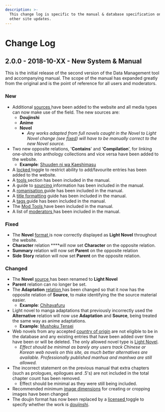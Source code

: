 ```yaml
---
description: >-
  This change log is specific to the manual & database specification only, not
  other site updates.
---
```


# Change Log

## 2.0.0 - 2018-10-XX - New System & Manual

This is the initial release of the second version of the Data Management tool and accompanying manual. The scope of the manual has expanded greatly from the original and is the point of reference for all users and moderators.

### New

* Additional [sources ](submission-form-1/general/typings/untitled-7.md)have been added to the website and all media types can now make use of the field. The new sources are:
  * **Doujinshi**
  * **Anime**
  * **Novel** 
    * _Any works adapted from full novels caught in the Novel to Light Novel change \(see_ [_fixed_](changelog.md#fixed)_\) will have to be manually correct to the new Novel source._
* Two new opposite relations, '**Contains**' and '**Compilation**', for linking one-shots into anthology collections and vice versa have been added to the website.
  * **Example**: [Shuuden ni wa Kaeshimasu](https://anilist.co/manga/85662/Shuuden-ni-wa-Kaeshimasu/)
* A [locked ](submission-form-1/general/misc/locked.md)toggle to restrict ability to add/favourite entries has been added to the website.
* A [tools ](media-specification/sourcing/tools/)section has been included in the manual.
* A guide to [sourcing ](media-specification/sourcing/)information has been included in the manual.
* A [romanisation ](media-specification/romanisation.md)guide has been included in the manual.
* A [title formatting](media-specification/title-formatting.md) guide has been included in the manual.
* A [tags ](tags/tag-management.md)guide has been included in the manual.
* The [Mod Tools](moderator/mod-tools.md)[ ](moderator/mod-tools.md)have been included in the manual.
* A list of [moderators ](moderator/moderator-list.md)has been included in the manual.

### Fixed

* The **Novel** [format ](submission-form-1/general/typings/untitled-6.md)is now correctly displayed as **Light Novel** throughout the website.
* **Character** relation ****will now set **Character** on the opposite relation.
* **Summary** relation will now set **Parent** on the opposite relation
* **Side Story** relation will now set **Parent** on the opposite relation.

### Changed

* The **Novel** [source ](submission-form-1/general/typings/untitled-7.md)has been renamed to **Light Novel**
* **Parent** relation can no longer be set.
* The **Adaptation** [relation ](submission-form-1/relations.md)has been changed so that it now has the opposite relation of **Source**, to make identifying the the source material easier.
  *  **Example**: [Chihayafuru](https://anilist.co/manga/43245/Chihayafuru/)
* Light novel to manga adaptations that previously incorrectly used the **Alternative** relation will now use **Adaptation** and **Source**, being treated the same way as anime adaptations.
  *  **Example**: [Mushoku Tensei](https://anilist.co/manga/85564/Mushoku-Tensei-Isekai-Ittara-Honki-Dasu/)
* Web novels from any accepted [country of origin](submission-form-1/general/typings/untitled-8.md) are not eligible to be in the database and any existing entries that have been added over time have been or will be deleted. The only allowed novel type is [Light Novel](media-specification/media-specification/written-media-information/light-novels.md).
  * _Effect should be minimal as barely any users track Chinese or Korean web novels on this site, as much better alternatives are available. Professionally published manhua and manhwa are still allowed._
* The incorrect statement on the previous manual that extra chapters \(such as prologues, epilogues and .5's\) are not included in the total chapter count has been removed.
  * Effect should be minimal as they were still being included.
* Recommended minimum [image dimensions](media-specification/image-dimensions-and-template.md) for creating or cropping images have been changed
* The doujin format has now been replaced by a [licensed ](submission-form-1/general/misc/licensed.md)toggle to specify whether the work is [doujinshi](media-specification/media-specification/written-media-information/doujinshi.md).



